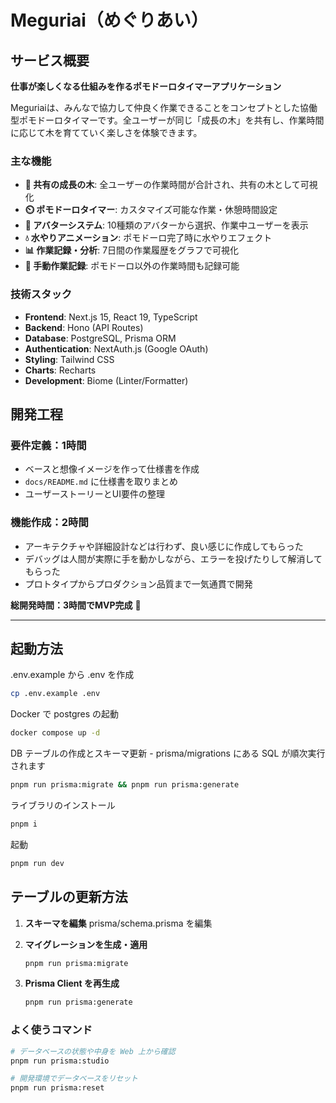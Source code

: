 # Meguriai（めぐりあい）

## サービス概要

**仕事が楽しくなる仕組みを作るポモドーロタイマーアプリケーション**

Meguriaiは、みんなで協力して仲良く作業できることをコンセプトとした協働型ポモドーロタイマーです。全ユーザーが同じ「成長の木」を共有し、作業時間に応じて木を育てていく楽しさを体験できます。

### 主な機能

- **🌳 共有の成長の木**: 全ユーザーの作業時間が合計され、共有の木として可視化
- **⏲️ ポモドーロタイマー**: カスタマイズ可能な作業・休憩時間設定
- **👤 アバターシステム**: 10種類のアバターから選択、作業中ユーザーを表示
- **💧 水やりアニメーション**: ポモドーロ完了時に水やりエフェクト
- **📊 作業記録・分析**: 7日間の作業履歴をグラフで可視化
- **📝 手動作業記録**: ポモドーロ以外の作業時間も記録可能

### 技術スタック

- **Frontend**: Next.js 15, React 19, TypeScript
- **Backend**: Hono (API Routes)
- **Database**: PostgreSQL, Prisma ORM
- **Authentication**: NextAuth.js (Google OAuth)
- **Styling**: Tailwind CSS
- **Charts**: Recharts
- **Development**: Biome (Linter/Formatter)

## 開発工程

### 要件定義：1時間
- ベースと想像イメージを作って仕様書を作成
- `docs/README.md` に仕様書を取りまとめ
- ユーザーストーリーとUI要件の整理

### 機能作成：2時間
- アーキテクチャや詳細設計などは行わず、良い感じに作成してもらった
- デバッグは人間が実際に手を動かしながら、エラーを投げたりして解消してもらった
- プロトタイプからプロダクション品質まで一気通貫で開発

**総開発時間：3時間でMVP完成** 🚀

---

## 起動方法

.env.example から .env を作成
```bash
cp .env.example .env
```

Docker で postgres の起動
```bash
docker compose up -d
```

DB テーブルの作成とスキーマ更新 - prisma/migrations にある SQL が順次実行されます
```bash
pnpm run prisma:migrate && pnpm run prisma:generate
```

ライブラリのインストール
```bash
pnpm i
```

起動
```bash
pnpm run dev
```


## テーブルの更新方法

1. **スキーマを編集**
  prisma/schema.prisma を編集

2. **マイグレーションを生成・適用**
   ```bash
   pnpm run prisma:migrate
   ```

3. **Prisma Client を再生成**
   ```bash
   pnpm run prisma:generate
   ```

### よく使うコマンド

```bash
# データベースの状態や中身を Web 上から確認
pnpm run prisma:studio

# 開発環境でデータベースをリセット
pnpm run prisma:reset

```
